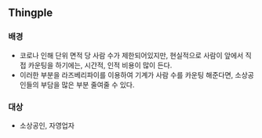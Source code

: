 ## Thingple

### 배경

* 코로나 인해 단위 면적 당 사람 수가 제한되어있지만, 현실적으로 사람이 앞에서 직접 카운팅을 하기에는, 시간적, 인적 비용이 많이 든다.
* 이러한 부분을 라즈베리파이를 이용하여 기계가 사람 수를 카운팅 해준다면, 소상공인들의 부담을 많은 부분 줄여줄 수 있다.

### 대상

* 소상공인, 자영업자
